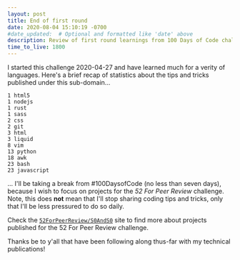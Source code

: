 ```yaml
---
layout: post
title: End of first round
date: 2020-08-04 15:10:19 -0700
#date_updated:  # Optional and formatted like 'date' above
description: Review of first round learnings from 100 Days of Code challenge
time_to_live: 1800
---
```




I started this challenge 2020-04-27 and have learned much for a verity of languages. Here's a brief recap of statistics about the tips and tricks published under this sub-domain...


```
1 html5
1 nodejs
1 rust
1 sass
2 css
2 git
3 html
3 liquid
8 vim
13 python
18 awk
23 bash
23 javascript
```


... I'll be taking a break from #100DaysofCode (no less than seven days), because I wish to focus on projects for the _52 For Peer Review_ challenge. Note, this does **not** mean that I'll stop sharing coding tips and tricks, only that I'll be less pressured to do so daily.


Check the [`52ForPeerReview/S0AndS0`][52forpeerreview__round_0] site to find more about projects published for the 52 For Peer Review challenge.


Thanks be to y'all that have been following along thus-far with my technical publications!



[52forpeerreview__round_0]: https://52forpeerreview.github.io/S0AndS0/r000.html
